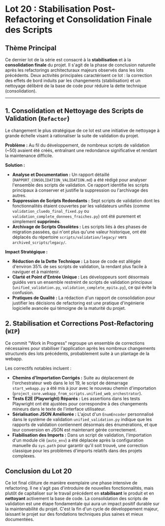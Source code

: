 # Lot 20 : Stabilisation Post-Refactoring et Consolidation Finale des Scripts

## Thème Principal

Ce dernier lot de la série est consacré à la **stabilisation** et à la **consolidation finale** du projet. Il s'agit de la phase de conclusion naturelle après les refactorings architecturaux majeurs observés dans les lots précédents. Deux activités principales caractérisent ce lot : la correction des effets de bord induits par les changements (stabilisation) et un nettoyage délibéré de la base de code pour réduire la dette technique (consolidation).

---

## 1. Consolidation et Nettoyage des Scripts de Validation (`Refactor`)

Le changement le plus stratégique de ce lot est une initiative de nettoyage à grande échelle visant à rationaliser la suite de validation du projet.

**Problème :** Au fil du développement, de nombreux scripts de validation (~50) avaient été créés, entraînant une redondance significative et rendant la maintenance difficile.

**Solution :**
-   **Analyse et Documentation :** Un rapport détaillé (`RAPPORT_CONSOLIDATION_VALIDATION.md`) a été rédigé pour analyser l'ensemble des scripts de validation. Ce rapport identifie les scripts principaux à conserver et justifie la suppression ou l'archivage des autres.
-   **Suppression de Scripts Redondants :** Sept scripts de validation dont les fonctionnalités étaient couvertes par les validateurs unifiés (comme `validation_cluedo_final_fixed.py` ou `validation_complete_donnees_fraiches.py`) ont été purement et simplement **supprimés**.
-   **Archivage de Scripts Obsolètes :** Les scripts liés à des phases de migration passées, qui n'ont plus qu'une valeur historique, ont été déplacés du répertoire `scripts/validation/legacy/` vers `archived_scripts/legacy/`.

**Impact Stratégique :**
-   **Réduction de la Dette Technique :** La base de code est allégée d'environ 35% de ses scripts de validation, la rendant plus facile à naviguer et à maintenir.
-   **Clarté et Point d'Entrée Unique :** Les développeurs sont désormais guidés vers un ensemble restreint de scripts de validation principaux (`unified_validation.py`, `validation_complete_epita.py`), ce qui évite la confusion.
-   **Pratiques de Qualité :** La rédaction d'un rapport de consolidation pour justifier les décisions de refactoring est une pratique d'ingénierie logicielle avancée qui témoigne de la maturité du projet.

## 2. Stabilisation et Corrections Post-Refactoring (`WIP`)

Ce commit "Work in Progress" regroupe un ensemble de corrections nécessaires pour stabiliser l'application après les nombreux changements structurels des lots précédents, probablement suite à un plantage de la webapp.

Les correctifs notables incluent :
-   **Chemins d'Importation Corrigés :** Suite au déplacement de l'orchestrateur web dans le lot 19, le script de démarrage `start_webapp.py` a été mis à jour avec le nouveau chemin d'importation (`project_core.webapp_from_scripts.unified_web_orchestrator`).
-   **Tests E2E (Playwright) Réparés :** Les assertions dans les tests Playwright ont été ajustées pour correspondre à des changements mineurs dans le texte de l'interface utilisateur.
-   **Sérialisation JSON Améliorée :** L'ajout d'un `EnumEncoder` personnalisé dans le système de validation `unified_validation.py` indique que les rapports de validation contiennent désormais des énumérations, et que leur conversion en JSON est maintenant gérée correctement.
-   **Fiabilisation des Imports :** Dans un script de validation, l'importation d'un module clé (`auto_env`) a été déplacée après la configuration manuelle du `sys.path` pour garantir qu'il soit trouvé, une correction classique pour les problèmes d'imports relatifs dans des projets complexes.

## Conclusion du Lot 20

Ce lot final clôture de manière exemplaire une phase intensive de refactoring. Il ne s'agit pas d'introduire de nouvelles fonctionnalités, mais plutôt de capitaliser sur le travail précédent en **stabilisant** le produit et en **nettoyant** activement la base de code. La consolidation des scripts de validation est une étape fondamentale qui aura un impact positif durable sur la maintenabilité du projet. C'est la fin d'un cycle de développement majeur, laissant le projet sur des fondations techniques plus saines et mieux documentées.